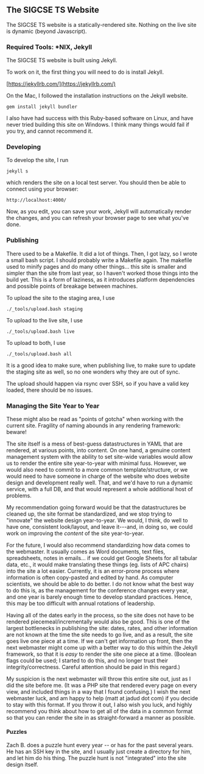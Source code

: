 ## The SIGCSE TS Website

The SIGCSE TS website is a statically-rendered site. Nothing on the live site is dynamic (beyond Javascript). 

### Required Tools: *NIX, Jekyll

The SIGCSE TS website is built using Jekyll.

To work on it, the first thing you will need to do is install Jekyll. 

[https://jekyllrb.com/](https://jekyllrb.com/)

On the Mac, I followed the installation instructions on the Jekyll website. 

    gem install jekyll bundler

I also have had success with this Ruby-based software on Linux, and have never tried building this site on Windows. I think many things would fail if you try, and cannot recommend it.

### Developing

To develop the site, I run

    jekyll s

which renders the site on a local test server. You should then be able to connect using your browser:

    http://localhost:4000/

Now, as you edit, you can save your work, Jekyll will automatically render the changes, and you can refresh your browser page to see what you've done.

### Publishing

There used to be a Makefile. It did a lot of things. Then, I got lazy, so I wrote a small bash script. I should probably write a Makefile again. The makefile used to minify pages and do many other things... this site is smaller and simpler than the site from last year, so I haven't worked those things into the build yet. This is a form of laziness, as it introduces platform dependencies and possible points of breakage between machines.

To upload the site to the staging area, I use

    ./_tools/upload.bash staging

To upload to the live site, I use

    ./_tools/upload.bash live

To upload to both, I use

    ./_tools/upload.bash all

It is a good idea to make sure, when publishing live, to make sure to update the staging site as well, so no one wonders why they are out of sync.

The upload should happen via rsync over SSH, so if you have a valid key loaded, there should be no issues.

### Managing the Site Year to Year

These might also be read as "points of gotcha" when working with the current site. Fragility of naming abounds in any rendering framework: beware!

The site itself is a mess of best-guess datastructures in YAML that are rendered, at various points, into content. On one hand, a genuine content management system with the ability to set site-wide variables would allow us to render the entire site year-to-year with minimal fuss. However, we would also need to commit to a more common template/structure, or we would need to have someone in charge of the website who does website design and development really well. That, and we'd have to run a dynamic service, with a full DB, and that would represent a whole additional host of problems.

My recommendation going forward would be that the datastructures be cleaned up, the site format be standardized, and we stop trying to "innovate" the website design year-to-year. We would, I think, do well to have one, consistent look/layout, and leave it---and, in doing so, we could work on improving the *content* of the site year-to-year.

For the future, I would also recommend standardizing how data comes to the webmaster. It usually comes as Word documents, text files, spreadsheets, notes in emails... if we could get Google Sheets for all tabular data, etc., it would make translating these things (eg. lists of APC chairs) into the site a lot easier. Currently, it is an error-prone process where information is often copy-pasted and edited by hand. As computer scientists, we should be able to do better. I do not know what the best way to do this is, as the management for the conference changes every year, and one year is barely enough time to develop standard practices. Hence, this may be too difficult with annual rotations of leadership.

Having all of the dates early in the process, so the site does not have to be rendered piecemeal/incrementally would also be good. This is one of the largest bottlenecks in publishing the site: dates, rates, and other information are not known at the time the site needs to go live, and as a result, the site goes live one piece at a time. If we can't get information up front, then the next webmaster might come up with a better way to do this within the Jekyll framework, so that it is *easy* to render the site one piece at a time. (Boolean flags could be used; I started to do this, and no longer trust their integrity/correctness. Careful attention should be paid in this regard.)

My suspicion is the next webmaster will throw this entire site out, just as I did the site before me. (It was a PHP site that rendered every page on every view, and included things in a way that I found confusing.) I wish the next webmaster luck, and am happy to help (matt at jadud dot com) if you decide to stay with this format. If you throw it out, I also wish you luck, and highly recommend you think about how to get all of the data in a common format so that you can render the site in as straight-forward a manner as possible.

#### Puzzles

Zach B. does a puzzle hunt every year -- or has for the past several years. He has an SSH key in the site, and I usually just create a directory for him, and let him do his thing. The puzzle hunt is not "integrated" into the site design itself.


